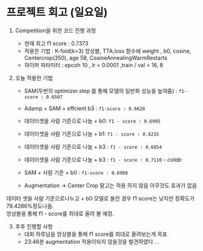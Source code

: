 
# 프로젝트 회고 (일요일)

1. Competition을 위한 코드 진행 과정

    - 현재 최고 f1 score : 0.7373 
    - 적용한 기법 : K-fold(k=3) 앙상블, TTA,loss 함수에 weight , b0, cosine, Centercrop(350), age 58, CosineAnnealingWarmRestarts
    - 하이퍼 파라미터 : epcoh 10 , lr = 0.0001 ,train / val = 16, 8



2. 오늘 적용한 기법
    
    - SAM(두번의 optimizer.step 를 통해 모델의 일반화 성능을 높여줌) : `f1-score : 0.6507`
    - Adamp + SAM + effcient b3 : `f1-score : 0.6620`
    - 데이터셋을 사람 기준으로 나눔 + b0: `f1 - score : 0.6995`
    - 데이터셋을 사람 기준으로 나눔 + b1: `f1 - score : 0.6215`
    - 데이터셋을 사람 기준으로 나눔 + b3 : `f1 - score : 0.6854`
    - 데이터셋을 사람 기준으로 나눔 + b3 : `f1 - score : 0.7110` - *colab*
    - SAM + 사람 기준 + b0 : `f1-score : 0.6908`

    - Augmentation -> Center Crop 말고는 적용 하지 않음 아무것도 효과가 없음
        
    
    

데이터 셋을 사람 기준으로나누고 + b0 모델로 돌린 경우 f1 score는 낮지만 정확도가 79.4286%정도나옴.  
앙상블을 통해 f1 - score를 최대로 올려 볼 예정.






3. 추후 진행할 사항
    - 대회 하루남음 앙상블을 통해 f1 score를 최대로 올려보는게 목표
    - 23:46분 augmentation 적용이되지 않을것을 발견하였다 . .
